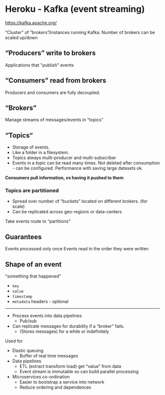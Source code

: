 # Heroku - Kafka (event streaming)

https://kafka.apache.org/

“Cluster” of “brokers”/instances running Kafka. Number of brokers can be scaled up/down

## “Producers” write to brokers

Applications that "publish" events

## “Consumers” read from brokers

Producers and consumers are fully decoupled.

## “Brokers”

Manage streams of messages/events in “topics”

## “Topics“

- Storage of events.
- Like a folder in a filesystem.
- Topics always multi-producer and multi-subscriber
- Events in a topic can be read many times. Not deleted after consumption - can be configured. Performance with saving large datasets ok.

**Consumers pull information, vs having it pushed to them**

### Topics are partitioned

- Spread over number of “buckets” located on different brokers. (for scale)
- Can be replicated across geo-regions or data-centers

Take events route to “partitions”

## Guarantees

Events processed only once
Events read in the order they were written

## Shape of an event

"something that happened"

- `key`
- `value`
- `timestamp`
- `metadata` headers - optional

---

- Process events into data pipelines
  - Pub/sub
- Can replicate messages for durability if a “broker” fails.
  - (Stores messages) for a while or indefinitely

Used for

- Elastic queuing
  - Buffer of real time messages
- Data pipelines
  - ETL (extract transform load) get “value” from data
  - Event stream is immutable so can build parallel processing
- Microservices co-ordination
  - Easier to bootstrap a service into network
  - Reduce ordering and dependences
